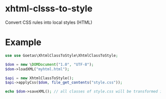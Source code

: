 xhtml-clsss-to-style
====================

Convert CSS rules into local styles (HTML)

Example
=======

```php
use use Goetas\XhtmlClassToStyle\XhtmlClassToStyle;

$dom = new \DOMDocument("1.0", "UTF-8");
$dom->loadXML("myhtml.html");

$api = new XhtmlClassToStyle();
$api->applyCss($dom, file_get_contents("style.css"));

echo $dom->saveXML(); // all classes of style.css will be transformed into local styles
```
